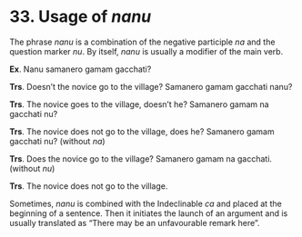 # **33. Usage of** *nanu* 
    
The phrase *nanu* is a combination of the negative participle *na* and the question  marker *nu*. By itself, *nanu* is usually a modifier of the main verb. 

**Ex**. Nanu samanero gamam gacchati?  

**Trs**. Doesn’t the novice go to the village? 
Samanero gamam gacchati nanu?  

**Trs**. The novice goes to the village, doesn’t he? Samanero gamam na gacchati nu? 

**Trs**. The novice does not go to the village, does he? Samanero gamam gacchati nu? (without *na*)  

**Trs**. Does the novice go to the village? Samanero gamam na gacchati. (without *nu*) 

**Trs**. The novice does not go to the village. 

Sometimes, *nanu* is combined with the Indeclinable *ca* and placed at the  beginning of a sentence. Then it initiates the launch of an argument and is usually 
translated as “There may be an unfavourable remark here”.  
